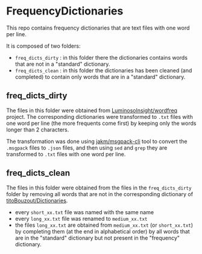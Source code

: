 # FrequencyDictionaries

This repo contains frequency dictionaries that are text files with one word per line.

It is composed of two folders:
- `freq_dicts_dirty` : in this folder there the dictionaries contains words that are not in a "standard" dictionary.
- `freq_dicts_clean` : in this folder the dictionaries has been cleaned (and completed) to contain only words that are in a "standard" dictionary.

## freq_dicts_dirty

The files in this folder were obtained from [LuminosoInsight/wordfreq](https://github.com/LuminosoInsight/wordfreq) project.
The corresponding dictionaries were transformed to `.txt` files with one word per line (the more frequents come first) by keeping only the words longer than 2 characters.

The transformation was done using [jakm/msgpack-cli](https://github.com/jakm/msgpack-cli) tool to convert the `.msgpack` files to `.json` files, and then using `sed` and `grep` they are transformed to `.txt` files with one word per line.

## freq_dicts_clean

The files in this folder were obtained from the files in the `freq_dicts_dirty` folder by removing all words that are not in the corresponding dictionary of [titoBouzout/Dictionaries](https://github.com/titoBouzout/Dictionaries).

- every `short_xx.txt` file was named with the same name
- every `long_xx.txt` file was renamed to `medium_xx.txt`
- the files `long_xx.txt` are obtained from `medium_xx.txt` (or `short_xx.txt`) by completing them (at the end in alphabetical order) by all words that are in the "standard" dictionary but not present in the "frequency" dictionary.

